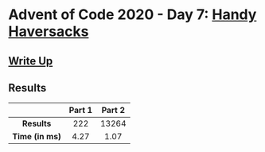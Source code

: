 # Advent of Code 2020 - Day 7: [Handy Haversacks](https://adventofcode.com/2020/day/7)

## [Write Up](https://codingap.github.io/advent-of-code/writeups/2020/day07)

## Results

|                  | **Part 1** | **Part 2** |
| :--------------: | :--------: | :--------: |
|   **Results**    | 222 | 13264 |
| **Time (in ms)** | 4.27 | 1.07 |
